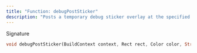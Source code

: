 ```yaml
---
title: "Function: debugPostSticker"
description: "Posts a temporary debug sticker overlay at the specified position."
---
```


Signature
```dart
void debugPostSticker(BuildContext context, Rect rect, Color color, String text);
```
